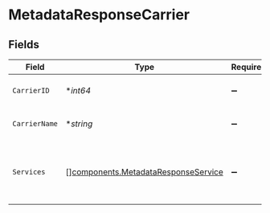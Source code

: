 # MetadataResponseCarrier


## Fields

| Field                                                                                      | Type                                                                                       | Required                                                                                   | Description                                                                                | Example                                                                                    |
| ------------------------------------------------------------------------------------------ | ------------------------------------------------------------------------------------------ | ------------------------------------------------------------------------------------------ | ------------------------------------------------------------------------------------------ | ------------------------------------------------------------------------------------------ |
| `CarrierID`                                                                                | **int64*                                                                                   | :heavy_minus_sign:                                                                         | Unique carrier identifier.                                                                 | 1                                                                                          |
| `CarrierName`                                                                              | **string*                                                                                  | :heavy_minus_sign:                                                                         | Carrier display name.                                                                      | Poczta Polska S.A.                                                                         |
| `Services`                                                                                 | [][components.MetadataResponseService](../../models/components/metadataresponseservice.md) | :heavy_minus_sign:                                                                         | Services (dispatch types) available for this carrier.                                      |                                                                                            |